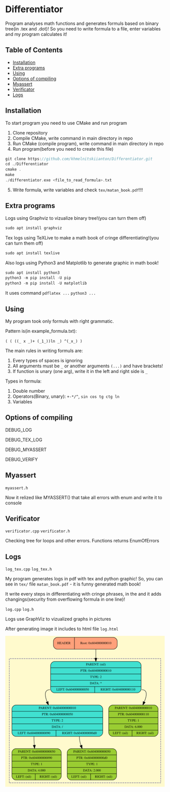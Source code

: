 # Differentiator

Program analyses math functions and generates formuls based on binary tree(in .tex and .dot)!
So you need to write formula to a file, enter variables and my program calculates it!

## Table of Contents

- [Installation](#installation)
- [Extra programs](#extra-programs)
- [Using](#using)
- [Options of compiling](#options-of-compiling)
- [Myassert](#myassert)
- [Verificator](#verificator)
- [Logs](#logs)

## Installation

To start program you need to use CMake and run program

1.  Clone repository
2.  Compile CMake, write command in main directory in repo
3.  Run CMake (compile program), write command in main directory in repo
4.  Run program(before you need to create this file) 
```c
git clone https://github.com/khmelnitskiianton/Differentiator.git
cd ./Differentiator
cmake .
make
./differentiator.exe <file_to_read_formula>.txt
```
5. Write formula, write variables and check `tex/matan_book.pdf`!!!

## Extra programs

Logs using Graphviz to vizualize binary tree!(you can turn them off) 

```c
sudo apt install graphviz
```

Tex logs using TeXLive to make a math book of cringe differentiating!(you can turn them off) 

```c
sudo apt install texlive
```

Also logs using Python3 and Matplotlib to generate graphic in math book!

```c
sudo apt install python3
python3 -m pip install -U pip
python3 -m pip install -U matplotlib
```

It uses command `pdflatex ...` `python3 ...`

## Using

My program took only formuls with right grammatic.

Pattern is(in example_formula.txt):

`( ( ((_ x _)+ (_1_))ln _) ^(_x_) )`

The main rules in writing formuls are:
1. Every types of spaces is ignoring
2. All arguments must be `_` or another arguments `(...)` and have brackets! 
3. If function is unary (one arg), write it in the left and right side is `_`

Types in formula:

1. Double number
2. Operators(Binary, unary): `+-*/^`, `sin cos tg ctg ln`
3. Variables

## Options of compiling

DEBUG_LOG 

DEBUG_TEX_LOG

DEBUG_MYASSERT 

DEBUG_VERIFY 

## Myassert

`myassert.h`

Now it relized like MYASSERT() that take all errors with enum and write it to console

## Verificator

`verificator.cpp` `verificator.h` 

Checking tree for loops and other errors. Functions returns EnumOfErrors 

## Logs

`log_tex.cpp` `log_tex.h`

My program generates logs in pdf with tex and python graphic! So, you can see in `tex/` file `matan_book.pdf` - it is funny generated math book!

It write every steps in differentiating with cringe phrases, in the and it adds changings(security from overflowing formula in one line)!

`log.cpp` `log.h`

Logs use GraphViz to vizualized graphs in pictures

After generating image it includes to html file `log.html`

![Пример графического лога!](https://github.com/khmelnitskiianton/Differentiator/blob/main/example_log.svg)
